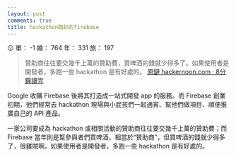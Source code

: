 ```yaml
---
layout: post
comments: true
title: hackathon跑趴的firebase
---
```


:kissing: 單： -1 婚： 764 年： 331 旅： 197

>贊助商往往要交幾千上萬的贊助費，買啤酒的錢就少得多了。如果使用者是開發者，多跑一些 hackathon 是有好處的。
[原鏈 hackernoon.com · 8分鐘讀完](https://hackernoon.com/how-to-build-a-product-loved-by-millions-and-get-acquired-by-google-the-firebase-story-82dab4e3e80c?utm_source=wanqu.co&utm_campaign=Wanqu+Daily&utm_medium=rss)

Google 收購 Firebase 後將其打造成一站式開發 app 的服務。而 Firebase 創業初期，他們經常去 hackathon 現場與小屁孩們一起通宵、幫他們做項目、順便推廣自己的 API 產品。

一家公司要成為 hackathon 或相關活動的贊助商往往要交幾千上萬的贊助費；而 Firebase 當年則是幫參與者們買啤酒，相當於“贊助商”，但買啤酒的錢就少得多了，很雞賊啊。如果使用者是開發者，多跑一些 hackathon 是有好處的。
